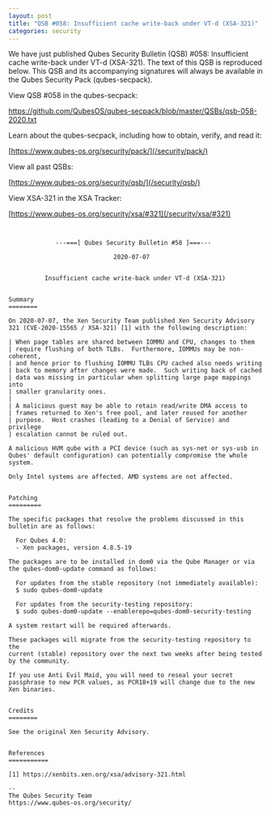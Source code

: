 ```yaml
---
layout: post
title: "QSB #058: Insufficient cache write-back under VT-d (XSA-321)"
categories: security
---
```


We have just published Qubes Security Bulletin (QSB) #058: 
Insufficient cache write-back under VT-d (XSA-321).
The text of this QSB is reproduced below. This QSB and its accompanying
signatures will always be available in the Qubes Security Pack (qubes-secpack).

View QSB #058 in the qubes-secpack:

<https://github.com/QubesOS/qubes-secpack/blob/master/QSBs/qsb-058-2020.txt>

Learn about the qubes-secpack, including how to obtain, verify, and read it:

[https://www.qubes-os.org/security/pack/](/security/pack/)

View all past QSBs:

[https://www.qubes-os.org/security/qsb/](/security/qsb/)

View XSA-321 in the XSA Tracker:

[https://www.qubes-os.org/security/xsa/#321](/security/xsa/#321)

```


             ---===[ Qubes Security Bulletin #58 ]===---

                             2020-07-07


          Insufficient cache write-back under VT-d (XSA-321)


Summary
========

On 2020-07-07, the Xen Security Team published Xen Security Advisory
321 (CVE-2020-15565 / XSA-321) [1] with the following description:

| When page tables are shared between IOMMU and CPU, changes to them
| require flushing of both TLBs.  Furthermore, IOMMUs may be non-coherent,
| and hence prior to flushing IOMMU TLBs CPU cached also needs writing
| back to memory after changes were made.  Such writing back of cached
| data was missing in particular when splitting large page mappings into
| smaller granularity ones.
| 
| A malicious guest may be able to retain read/write DMA access to
| frames returned to Xen's free pool, and later reused for another
| purpose.  Host crashes (leading to a Denial of Service) and privilege
| escalation cannot be ruled out.

A malicious HVM qube with a PCI device (such as sys-net or sys-usb in
Qubes' default configuration) can potentially compromise the whole
system.

Only Intel systems are affected. AMD systems are not affected.


Patching
=========

The specific packages that resolve the problems discussed in this
bulletin are as follows:

  For Qubes 4.0:
  - Xen packages, version 4.8.5-19

The packages are to be installed in dom0 via the Qube Manager or via
the qubes-dom0-update command as follows:

  For updates from the stable repository (not immediately available):
  $ sudo qubes-dom0-update

  For updates from the security-testing repository:
  $ sudo qubes-dom0-update --enablerepo=qubes-dom0-security-testing

A system restart will be required afterwards.

These packages will migrate from the security-testing repository to the
current (stable) repository over the next two weeks after being tested
by the community.

If you use Anti Evil Maid, you will need to reseal your secret
passphrase to new PCR values, as PCR18+19 will change due to the new
Xen binaries.


Credits
========

See the original Xen Security Advisory.


References
===========

[1] https://xenbits.xen.org/xsa/advisory-321.html

--
The Qubes Security Team
https://www.qubes-os.org/security/

```

